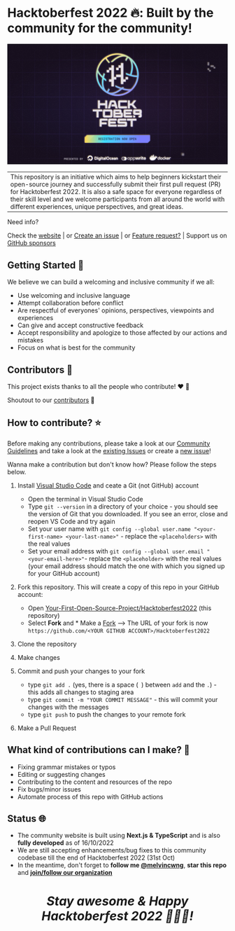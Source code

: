 # Hacktoberfest 2022 🔥: Built by the community for the community!

![fork repository](https://github.com/Bennykillua/Hacktoberfest2022/blob/main/images/HackToberFest.PNG)

<table>
<tr>
<td>
  This repository is an initiative which aims to help beginners kickstart their open-source journey and successfully submit their first pull request (PR) for Hacktoberfest 2022. It is also a safe space for everyone regardless of their skill level and we welcome participants from all around the world with different experiences, unique perspectives, and great ideas.
</td>
</tr>
</table>

Need info? 

Check the [website](https://yfosp.netlify.app/)
| or [Create an issue](https://github.com/Your-First-Open-Source-Project/Hacktoberfest2022/issues/new)
| or [Feature request?](https://github.com/Your-First-Open-Source-Project/Hacktoberfest2022/issues/new)
| Support us on [GitHub sponsors](https://github.com/sponsors/melvincwng)

## Getting Started 🥳

We believe we can build a welcoming and inclusive community if we all:
- Use welcoming and inclusive language
- Attempt collaboration before conflict
- Are respectful of everyones' opinions, perspectives, viewpoints and experiences
- Can give and accept constructive feedback
- Accept responsibility and apologize to those affected by our actions and mistakes
- Focus on what is best for the community

## Contributors 🎉
This project exists thanks to all the people who contribute! ❤️ 💙

Shoutout to our [contributors](https://yfosp.netlify.app/contributors) 🎉

## How to contribute? ⭐ 

Before making any contributions, please take a look at our [Community Guidelines](https://yfosp.netlify.app/community-guidelines) and take a look at the [existing Issues](https://github.com/Your-First-Open-Source-Project/Hacktoberfest2022/issues) or create a [new issue](https://github.com/Your-First-Open-Source-Project/Hacktoberfest2022/issues/new)!

Wanna make a contribution but don't know how? Please follow the steps below.

1. Install [Visual Studio Code](https://code.visualstudio.com/) and ceate a Git (not GitHub) account

   * Open the terminal in Visual Studio Code
   * Type `git --version` in a directory of your choice - you should see the version of Git that you downloaded. If you see an error, close and reopen VS Code and try again
   * Set your user name with 
   `git config --global user.name "<your-first-name> <your-last-name>"` - replace the `<placeholders>` with the real values
   * Set your email address with 
   `git config --global user.email "<your-email-here>"`- replace the `<placeholder>` with the real values (your email address should match the one with which you signed up for your GitHub account)

2.  Fork this repository. This will create a copy of this repo in your GitHub account:
    * Open [Your-First-Open-Source-Project/Hacktoberfest2022](https://github.com/Your-First-Open-Source-Project/Hacktoberfest2022) (this repository)
    * Select **Fork** and  * Make a [Fork](https://github.com/Your-First-Open-Source-Project/Hacktoberfest2022/fork) --> The URL of your fork is now `https://github.com/<YOUR GITHUB ACCOUNT>/Hacktoberfest2022`

3. Clone the repository

4. Make changes 

5. Commit and push your changes to your fork
    * type `git add .` (yes, there is a space (` `) between `add` and the `.`) - this adds all changes to staging area
    * type `git commit -m "YOUR COMMIT MESSAGE"` - this will commit your changes with the messages
    * type `git push` to push the changes to your remote fork
  
6. Make a Pull Request

## What kind of contributions can I make? 💖

- Fixing grammar mistakes or typos
- Editing or suggesting changes
- Contributing to the content and resources of the repo
- Fix bugs/minor issues
- Automate process of this repo with GitHub actions

## Status 🌐
- The community website is built using **Next.js & TypeScript** and is also **fully developed** as of 16/10/2022
- We are still accepting enhancements/bug fixes to this community codebase till the end of Hacktoberfest 2022 (31st Oct)
- In the meantime, don't forget to **follow me [@melvincwng](https://github.com/melvincwng)**, **star this repo** and **[join/follow our organization](https://github.com/Your-First-Open-Source-Project)**

<h1 align='center'><i>Stay awesome & Happy Hacktoberfest 2022 🎃🎃🎃!</i></h1>
